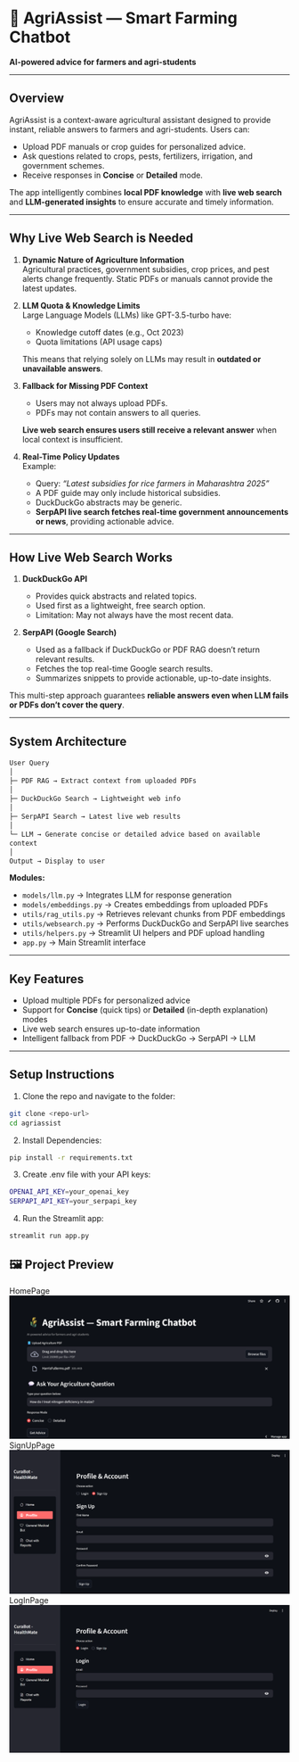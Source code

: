 # 🌾 AgriAssist — Smart Farming Chatbot

**AI-powered advice for farmers and agri-students**

---

## **Overview**

AgriAssist is a context-aware agricultural assistant designed to provide instant, reliable answers to farmers and agri-students. Users can:

- Upload PDF manuals or crop guides for personalized advice.
- Ask questions related to crops, pests, fertilizers, irrigation, and government schemes.
- Receive responses in **Concise** or **Detailed** mode.

The app intelligently combines **local PDF knowledge** with **live web search** and **LLM-generated insights** to ensure accurate and timely information.

---

## **Why Live Web Search is Needed**

1. **Dynamic Nature of Agriculture Information**  
   Agricultural practices, government subsidies, crop prices, and pest alerts change frequently. Static PDFs or manuals cannot provide the latest updates.  

2. **LLM Quota & Knowledge Limits**  
   Large Language Models (LLMs) like GPT-3.5-turbo have:  
   - Knowledge cutoff dates (e.g., Oct 2023)  
   - Quota limitations (API usage caps)  

   This means that relying solely on LLMs may result in **outdated or unavailable answers**.

3. **Fallback for Missing PDF Context**  
   - Users may not always upload PDFs.  
   - PDFs may not contain answers to all queries.  

   **Live web search ensures users still receive a relevant answer** when local context is insufficient.

4. **Real-Time Policy Updates**  
   Example:  
   - Query: *“Latest subsidies for rice farmers in Maharashtra 2025”*  
   - A PDF guide may only include historical subsidies.  
   - DuckDuckGo abstracts may be generic.  
   - **SerpAPI live search fetches real-time government announcements or news**, providing actionable advice.

---

## **How Live Web Search Works**

1. **DuckDuckGo API**  
   - Provides quick abstracts and related topics.  
   - Used first as a lightweight, free search option.  
   - Limitation: May not always have the most recent data.

2. **SerpAPI (Google Search)**  
   - Used as a fallback if DuckDuckGo or PDF RAG doesn’t return relevant results.  
   - Fetches the top real-time Google search results.  
   - Summarizes snippets to provide actionable, up-to-date insights.  

This multi-step approach guarantees **reliable answers even when LLM fails or PDFs don’t cover the query**.

---

## **System Architecture**
```
User Query
│
├─ PDF RAG → Extract context from uploaded PDFs
│
├─ DuckDuckGo Search → Lightweight web info
│
├─ SerpAPI Search → Latest live web results
│
└─ LLM → Generate concise or detailed advice based on available context
│
Output → Display to user
```

**Modules:**

- `models/llm.py` → Integrates LLM for response generation  
- `models/embeddings.py` → Creates embeddings from uploaded PDFs  
- `utils/rag_utils.py` → Retrieves relevant chunks from PDF embeddings  
- `utils/websearch.py` → Performs DuckDuckGo and SerpAPI live searches  
- `utils/helpers.py` → Streamlit UI helpers and PDF upload handling  
- `app.py` → Main Streamlit interface  

---

## **Key Features**

- Upload multiple PDFs for personalized advice  
- Support for **Concise** (quick tips) or **Detailed** (in-depth explanation) modes  
- Live web search ensures up-to-date information  
- Intelligent fallback from PDF → DuckDuckGo → SerpAPI → LLM  

---

## **Setup Instructions**

1. Clone the repo and navigate to the folder:

```bash
git clone <repo-url>
cd agriassist
```
2. Install Dependencies:
```bash
pip install -r requirements.txt
```
3. Create .env file with your API keys:
```bash
OPENAI_API_KEY=your_openai_key
SERPAPI_API_KEY=your_serpapi_key
```
4. Run the Streamlit app:
```bash
streamlit run app.py
```

## 🖼️ Project Preview

HomePage<br>
![AgriAssist Homepage](https://github.com/ValiShaik03/AgriBot/blob/7db9c3de9ab67ae6370319739146b5049ac8f7fd/output/output1.png) <br>
SignUpPage
![CuraBot signuppage](https://github.com/ValiShaik03/CuraBot/blob/d417bea099f5fc0050eb9a6fd2659523b928fc86/screenshots/signup.png)<br>
LogInPage
![CuraBot_loginpage](https://github.com/ValiShaik03/CuraBot/blob/d417bea099f5fc0050eb9a6fd2659523b928fc86/screenshots/login.png)<br>
